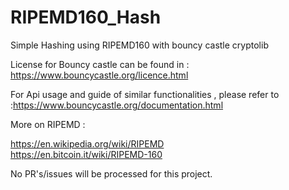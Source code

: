 # RIPEMD160_Hash
Simple Hashing using RIPEMD160 with bouncy castle cryptolib

License for Bouncy castle can be found in : https://www.bouncycastle.org/licence.html

For Api usage and guide of similar functionalities , please refer to :https://www.bouncycastle.org/documentation.html

More on RIPEMD : 

https://en.wikipedia.org/wiki/RIPEMD   
https://en.bitcoin.it/wiki/RIPEMD-160
                 
 No PR's/issues will be processed for this project.
